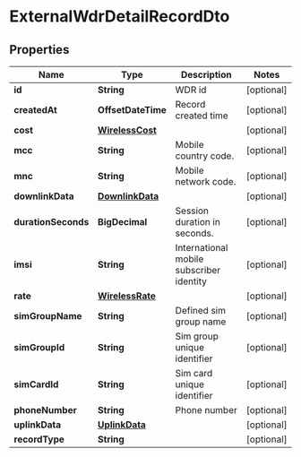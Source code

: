 

# ExternalWdrDetailRecordDto


## Properties

| Name | Type | Description | Notes |
|------------ | ------------- | ------------- | -------------|
|**id** | **String** | WDR id |  [optional] |
|**createdAt** | **OffsetDateTime** | Record created time |  [optional] |
|**cost** | [**WirelessCost**](WirelessCost.md) |  |  [optional] |
|**mcc** | **String** | Mobile country code. |  [optional] |
|**mnc** | **String** | Mobile network code. |  [optional] |
|**downlinkData** | [**DownlinkData**](DownlinkData.md) |  |  [optional] |
|**durationSeconds** | **BigDecimal** | Session duration in seconds. |  [optional] |
|**imsi** | **String** | International mobile subscriber identity |  [optional] |
|**rate** | [**WirelessRate**](WirelessRate.md) |  |  [optional] |
|**simGroupName** | **String** | Defined sim group name |  [optional] |
|**simGroupId** | **String** | Sim group unique identifier |  [optional] |
|**simCardId** | **String** | Sim card unique identifier |  [optional] |
|**phoneNumber** | **String** | Phone number |  [optional] |
|**uplinkData** | [**UplinkData**](UplinkData.md) |  |  [optional] |
|**recordType** | **String** |  |  [optional] |



